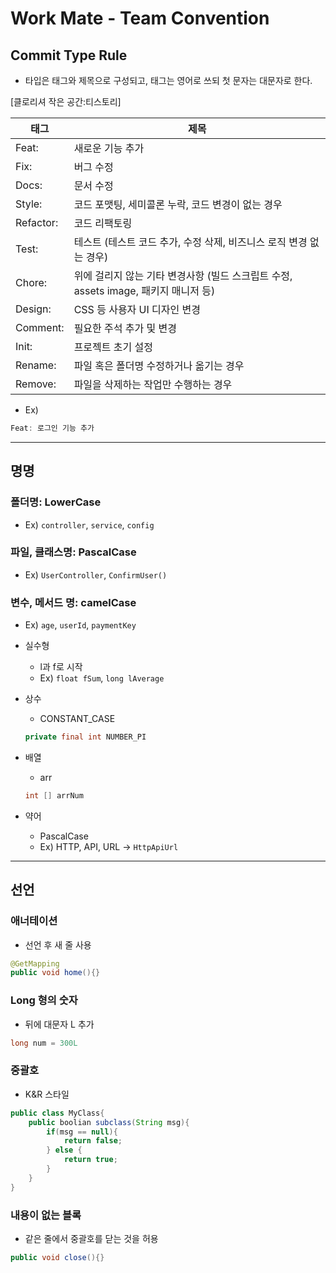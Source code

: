 # Work Mate - Team Convention
## **Commit Type Rule**

- 타입은 태그와 제목으로 구성되고, 태그는 영어로 쓰되 첫 문자는 대문자로 한다.

[클로리셔 작은 공간:티스토리]

| 태그 | 제목 |
| --- | --- |
| Feat: | 새로운 기능 추가 |
| Fix: | 버그 수정 |
| Docs: | 문서 수정 |
| Style: | 코드 포맷팅, 세미콜론 누락, 코드 변경이 없는 경우 |
| Refactor: | 코드 리팩토링 |
| Test: | 테스트 (테스트 코드 추가, 수정 삭제, 비즈니스 로직 변경 없는 경우) |
| Chore: | 위에 걸리지 않는 기타 변경사항 (빌드 스크립트 수정, assets image, 패키지 매니저 등) |
| Design: | CSS 등 사용자 UI 디자인 변경 |
| Comment: | 필요한 주석 추가 및 변경 |
| Init: | 프로젝트 초기 설정 |
| Rename: | 파일 혹은 폴더명 수정하거나 옮기는 경우 |
| Remove: | 파일을 삭제하는 작업만 수행하는 경우 |
- Ex)

```java
Feat: 로그인 기능 추가
```

---

## 명명

### 폴더명: LowerCase

- Ex) `controller`, `service`, `config`

### 파일, 클래스명: PascalCase

- Ex) `UserController`, `ConfirmUser()`

### 변수, 메서드 명: camelCase

- Ex) `age`, `userId`, `paymentKey`
- 실수형
    - l과 f로 시작
    - Ex) `float fSum`, `long lAverage`
- 상수
    - CONSTANT_CASE

    ```java
    private final int NUMBER_PI
    ```

- 배열
    - arr

    ```java
    int [] arrNum
    ```

- 약어
    - PascalCase
    - Ex) HTTP, API, URL -> `HttpApiUrl`

---

## 선언

### 애너테이션

- 선언 후 새 줄 사용

```java
@GetMapping
public void home(){}
```

### Long 형의 숫자

- 뒤에 대문자 L 추가

```java
long num = 300L
```

### 중괄호

- K&R 스타일

```java
public class MyClass{
    public boolian subclass(String msg){
        if(msg == null){
            return false;
        } else {
            return true;
        }
    }
}
```

### 내용이 없는 블록

- 같은 줄에서 중괄호를 닫는 것을 허용

```java
public void close(){}
```